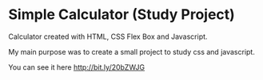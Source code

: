 # Simple Calculator (Study Project)

Calculator created with HTML, CSS Flex Box and Javascript.

My main purpose was to create a small project to study css and javascript.

You can see it here http://bit.ly/20bZWJG
